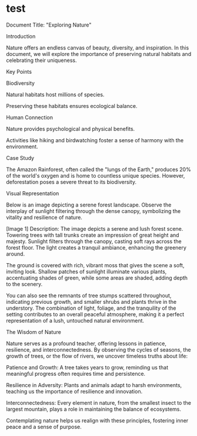 # test

Document Title: "Exploring Nature"

Introduction

Nature offers an endless canvas of beauty, diversity, and inspiration. In this document, we will explore the importance of preserving natural habitats and celebrating their uniqueness.

Key Points

Biodiversity

Natural habitats host millions of species.

Preserving these habitats ensures ecological balance.

Human Connection

Nature provides psychological and physical benefits.

Activities like hiking and birdwatching foster a sense of harmony with the environment.

Case Study

The Amazon Rainforest, often called the "lungs of the Earth," produces 20% of the world's oxygen and is home to countless unique species. However, deforestation poses a severe threat to its biodiversity.

Visual Representation

Below is an image depicting a serene forest landscape. Observe the interplay of sunlight filtering through the dense canopy, symbolizing the vitality and resilience of nature.

[Image 1]
Description: The image depicts a serene and lush forest scene. Towering trees with tall trunks create an impression of great height and majesty. Sunlight filters through the canopy, casting soft rays across the forest floor. The light creates a tranquil ambiance, enhancing the greenery around.

The ground is covered with rich, vibrant moss that gives the scene a soft, inviting look. Shallow patches of sunlight illuminate various plants, accentuating shades of green, while some areas are shaded, adding depth to the scenery. 

You can also see the remnants of tree stumps scattered throughout, indicating previous growth, and smaller shrubs and plants thrive in the understory. The combination of light, foliage, and the tranquility of the setting contributes to an overall peaceful atmosphere, making it a perfect representation of a lush, untouched natural environment.

The Wisdom of Nature

Nature serves as a profound teacher, offering lessons in patience, resilience, and interconnectedness. By observing the cycles of seasons, the growth of trees, or the flow of rivers, we uncover timeless truths about life:

Patience and Growth: A tree takes years to grow, reminding us that meaningful progress often requires time and persistence.

Resilience in Adversity: Plants and animals adapt to harsh environments, teaching us the importance of resilience and innovation.

Interconnectedness: Every element in nature, from the smallest insect to the largest mountain, plays a role in maintaining the balance of ecosystems.

Contemplating nature helps us realign with these principles, fostering inner peace and a sense of purpose.

